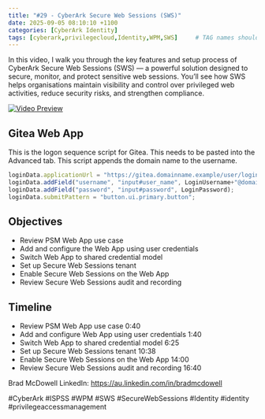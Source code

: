 ```yaml
---
title: "#29 - CyberArk Secure Web Sessions (SWS)"
date: 2025-09-05 08:10:10 +1100
categories: [CyberArk Identity]
tags: [cyberark,privilegecloud,Identity,WPM,SWS]     # TAG names should always be lowercase
---
```

In this video, I walk you through the key features and setup process of CyberArk Secure Web Sessions (SWS) — a powerful solution designed to secure, monitor, and protect sensitive web sessions. You’ll see how SWS helps organisations maintain visibility and control over privileged web activities, reduce security risks, and strengthen compliance.

[![Video Preview](https://i.ytimg.com/vi/OMGOcOmWWog/maxresdefault.jpg)](https://www.youtube.com/watch?v=OMGOcOmWWog)

## Gitea Web App

This is the logon sequence script for Gitea. This needs to be pasted into the Advanced tab. This script appends the domain name to the username.

``` javascript
loginData.applicationUrl = "https://gitea.domainname.example/user/login";
loginData.addField("username", "input#user_name", LoginUsername+"@domainname.example");
loginData.addField("password", "input#password", LoginPassword);
loginData.submitPattern = "button.ui.primary.button";
```

## Objectives

- Review PSM Web App use case
- Add and configure the Web App using user credentials
- Switch Web App to shared credential model
- Set up Secure Web Sessions tenant
- Enable Secure Web Sessions on the Web App
- Review Secure Web Sessions audit and recording

## Timeline

- Review PSM Web App use case 0:40
- Add and configure Web App using user credentials 1:40
- Switch Web App to shared credential model 6:25
- Set up Secure Web Sessions tenant 10:38
- Enable Secure Web Sessions on the Web App 14:00
- Review Secure Web Sessions audit and recording 16:40

Brad McDowell LinkedIn: https://au.linkedin.com/in/bradmcdowell

#CyberArk #ISPSS #WPM #SWS #SecureWebSessions #Identity #identity #privilegeaccessmanagement